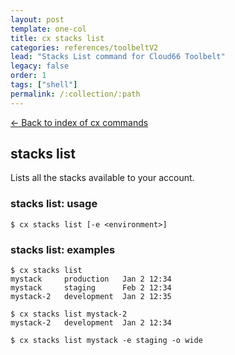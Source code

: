 ```yaml
---
layout: post
template: one-col
title: cx stacks list
categories: references/toolbeltV2
lead: "Stacks List command for Cloud66 Toolbelt"
legacy: false
order: 1
tags: ["shell"]
permalink: /:collection/:path
---
```


[<- Back to index of cx commands](/maestro/references/toolbeltV2.html#list-stacks)

## stacks list

Lists all the stacks available to your account.

### stacks list: usage

```
$ cx stacks list [-e <environment>]
```

### stacks list: examples

```
$ cx stacks list
mystack     production   Jan 2 12:34
mystack     staging      Feb 2 12:34
mystack-2   development  Jan 2 12:35

$ cx stacks list mystack-2
mystack-2   development  Jan 2 12:34

$ cx stacks list mystack -e staging -o wide

```